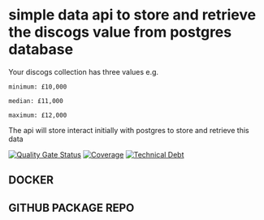# simple data api to store and retrieve the discogs value from postgres database

Your discogs collection has three values e.g.

    minimum: £10,000
    
    median: £11,000
    
    maximum: £12,000
    
The api will store interact initially with postgres to store and retrieve this data


[![Quality Gate Status](https://sonarcloud.io/api/project_badges/measure?project=mcmikeyy_spring-vanilla-discogs-data-api&metric=alert_status)](https://sonarcloud.io/dashboard?id=mcmikeyy_spring-vanilla-discogs-data-api)
[![Coverage](https://sonarcloud.io/api/project_badges/measure?project=mcmikeyy_spring-vanilla-discogs-data-api&metric=coverage)](https://sonarcloud.io/dashboard?id=mcmikeyy_spring-vanilla-discogs-data-api)
[![Technical Debt](https://sonarcloud.io/api/project_badges/measure?project=mcmikeyy_spring-vanilla-discogs-data-api&metric=sqale_index)](https://sonarcloud.io/dashboard?id=mcmikeyy_spring-vanilla-discogs-data-api)

## DOCKER

## GITHUB PACKAGE REPO


